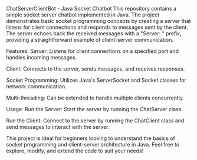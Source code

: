 ChatServerClientBot - Java Socket Chatbot
This repository contains a simple socket server chatbot implemented in Java. The project demonstrates basic socket programming concepts by creating a server that listens for client connections and responds to messages sent by the client. The server echoes back the received messages with a "Server: " prefix, providing a straightforward example of client-server communication.

Features:
Server: Listens for client connections on a specified port and handles incoming messages.

Client: Connects to the server, sends messages, and receives responses.

Socket Programming: Utilizes Java's ServerSocket and Socket classes for network communication.

Multi-threading: Can be extended to handle multiple clients concurrently.

Usage:
Run the Server: Start the server by running the ChatServer class.

Run the Client: Connect to the server by running the ChatClient class and send messages to interact with the server.

This project is ideal for beginners looking to understand the basics of socket programming and client-server architecture in Java. Feel free to explore, modify, and extend the code to suit your needs!
